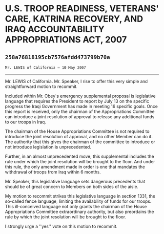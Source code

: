 # U.S. TROOP READINESS, VETERANS' CARE, KATRINA RECOVERY, AND IRAQ  ACCOUNTABILITY APPROPRIATIONS ACT, 2007
## `258a76818195cb7576afdd473799b70a`
`Mr. LEWIS of California — 10 May 2007`

---


Mr. LEWIS of California. Mr. Speaker, I rise to offer this very 
simple and straightforward motion to recommit.

Included within Mr. Obey's emergency supplemental proposal is 
legislative language that requires the President to report by July 13 
on the specific progress the Iraqi Government has made in meeting 16 
specific goals. Once this report is received, only the chairman of the 
Appropriations Committee can introduce a joint resolution of approval 
to release any additional funds to our troops in Iraq.

The chairman of the House Appropriations Committee is not required to 
introduce the joint resolution of approval, and no other Member can do 
it. The authority that this gives the chairman of the committee to 
introduce or not introduce legislation is unprecedented.

Further, in an almost unprecedented move, this supplemental includes 
the rule under which the joint resolution will be brought to the floor. 
And under this rule, the only amendment made in order is one that 
mandates the withdrawal of troops from Iraq within 6 months.

Mr. Speaker, this legislative language sets dangerous precedents that 
should be of great concern to Members on both sides of the aisle.

My motion to recommit strikes this legislative language in section 
1331, the so-called fence language, limiting the availability of funds 
for our troops. This ill-conceived language not only grants the 
chairman of the House Appropriations Committee extraordinary authority, 
but also preordains the rule by which the joint resolution will be 
brought to the floor.

I strongly urge a ''yes'' vote on this motion to recommit.